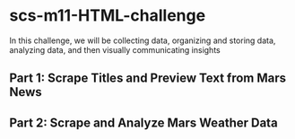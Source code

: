 # scs-m11-HTML-challenge

In this challenge, we will be collecting data, organizing and storing data, analyzing data, and then visually communicating insights

## Part 1: Scrape Titles and Preview Text from Mars News

## Part 2: Scrape and Analyze Mars Weather Data

